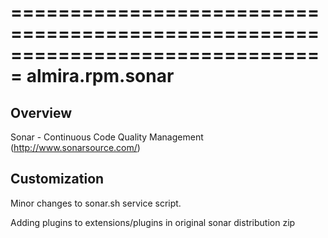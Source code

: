 ===============================================================================
almira.rpm.sonar
===============================================================================

Overview
--------
Sonar - Continuous Code Quality Management (http://www.sonarsource.com/)


Customization
-------------
Minor changes to sonar.sh service script.

Adding plugins to extensions/plugins in original sonar distribution zip 
